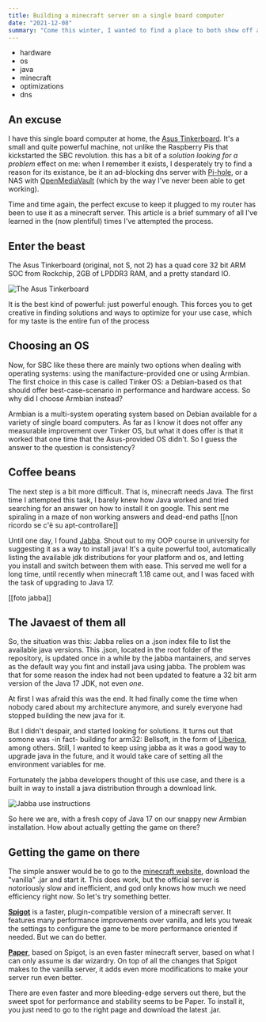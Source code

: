 ```yaml
---
title: Building a minecraft server on a single board computer
date: "2021-12-08"
summary: "Come this winter, I wanted to find a place to both show off all the cool tricks I learn and write short blog stories talking about my experiences. I remembered I had a website that I only had been using to test npm packages in a production setting, and I decided to do something with it."
---
```

- hardware
- os
- java
- minecraft
- optimizations
- dns

## An excuse
I have this single board computer at home, the [Asus Tinkerboard](https://tinker-board.asus.com). It's a small and quite powerful machine, not unlike the Raspberry Pis that kickstarted the SBC revolution. this has a bit of a _solution looking for a problem_ effect on me: when I remember it exists, I desperately try to find a reason for its existance, be it an ad-blocking dns server with [Pi-hole](https://pi-hole.net/), or a NAS with [OpenMediaVault](https://www.openmediavault.org/) (which by the way I've never been able to get working).

Time and time again, the perfect excuse to keep it plugged to my router has been to use it as a minecraft server. This article is a brief summary of all I've learned in the (now plentiful) times I've attempted the process.

## Enter the beast
The Asus Tinkerboard (original, not S, not 2) has a quad core 32 bit ARM SOC from Rockchip, 2GB of LPDDR3 RAM, and a pretty standard IO.

![The Asus Tinkerboard](tinker.webp "Here it is, in all its glory. Credit Asus")

It is the best kind of powerful: just powerful enough. This forces you to get creative in finding solutions and ways to optimize for your use case, which for my taste is the entire fun of the process

## Choosing an OS
Now, for SBC like these there are mainly two options when dealing with operating systems: using the manifacture-provided one or using Armbian. The first choice in this case is called Tinker OS: a Debian-based os that should offer best-case-scenario in performance and hardware access. So why did I choose Armbian instead?

Armbian is a multi-system operating system based on Debian available for a variety of single board computers. As far as I know it does not offer any measurable improvement over Tinker OS, but what it does offer is that it worked that one time that the Asus-provided OS didn't. So I guess the answer to the question is consistency?

## Coffee beans
The next step is a bit more difficult.
That is, minecraft needs Java. The first time I attempted this task, I barely knew how Java worked and tried searching for an answer on how to install it on google. This sent me spiraling in a maze of non working answers and dead-end paths
[[non ricordo se c'è su apt-controllare]]

Until one day, I found [Jabba](https://github.com/shyiko/jabba). Shout out to my OOP course in university for suggesting it as a way to install java! It's a quite powerful tool, automatically listing the available jdk distributions for your platform and os, and letting you install and switch between them with ease. This served me well for a long time, until recently when minecraft 1.18 came out, and I was faced with the task of upgrading to Java 17.

[[foto jabba]]

## The Javaest of them all
So, the situation was this: Jabba relies on a .json index file to list the available java versions. This .json, located in the root folder of the repository, is updated once in a while by the jabba mantainers, and serves as the default way you fint and install java using jabba. The problem was that for some reason the index had not been updated to feature a 32 bit arm version of the Java 17 JDK, not even _one_.

At first I was afraid this was the end. It had finally come the time when nobody cared about my architecture anymore, and surely everyone had stopped building the new java for it.

But I didn't despair, and started looking for solutions. It turns out that somone was -in fact- building for arm32: Bellsoft, in the form of [Liberica](https://bell-sw.com/pages/downloads/), among others. Still, I wanted to keep using jabba as it was a good way to upgrade java in the future, and it would take care of setting all the environment variables for me.

Fortunately the jabba developers thought of this use case, and there is a built in way to install a java distribution through a download link.

![Jabba use instructions](jabba-url.webp "See? There it is")

So here we are, with a fresh copy of Java 17 on our snappy new Armbian installation. How about actually getting the game on there?

## Getting the game on there
The simple answer would be to go to the [minecraft website](https://www.minecraft.net/en-us/download/server), download the "vanilla" .jar and start it. This does work, but the official server is notoriously slow and inefficient, and god only knows how much we need efficiency right now. So let's try something better.

[**Spigot**](https://www.spigotmc.org/) is a faster, plugin-compatible version of a minecraft server. It features many performance improvements over vanilla, and lets you tweak the settings to configure the game to be more performance oriented if needed. But we can do better.

[**Paper**](https://papermc.io/), based on Spigot, is an even faster minecraft server, based on what I can only assume is dar wizardry. On top of all the changes that Spigot makes to the vanilla server, it adds even more modifications to make your server run even better.

There are even faster and more bleeding-edge servers out there, but the sweet spot for performance and stability seems to be Paper. To install it, you just need to go to the right page and download the latest .jar.

## 
